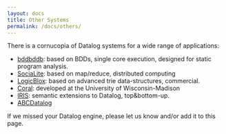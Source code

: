 ```yaml
---
layout: docs
title: Other Systems
permalink: /docs/others/
---
```

There is a cornucopia of Datalog systems for a wide range of applications:
 
 * [bddbddb](http://bddbddb.sourceforge.net): based on BDDs, single core execution, designed for static program analysis. 
 * [SociaLite](http://socialite-lang.github.io): based on map/reduce, distributed computing
 * [LogicBlox](www.logicblox.com/): based on advanced trie data-structures, commercial. 
 * [Coral](http://research.cs.wisc.edu/coral/): developed at the University of Wisconsin-Madison
 * [IRIS](http://www.iris-reasoner.org): semantic extensions to Datalog, top&bottom-up.
 * [ABCDatalog](http://abcdatalog.seas.harvard.edu)

If we missed your Datalog engine, please let us know and/or add it to this page.
